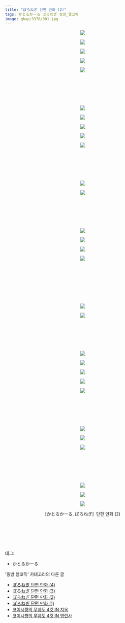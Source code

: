 ```yaml
---
title: "ぽろねぎ 단편 만화 (2)"
tags: かとるかーる ぽろねぎ 동방_웹코믹
image: ghap/3378/001.jpg
---
```

<div class="article">
<p style="text-align: center; clear: none; float: none;"><img src="{{ site.nasurl }}/ghap/3378/001.jpg"/></p>
<p style="text-align: center; clear: none; float: none;"><img src="{{ site.nasurl }}/ghap/3378/002.jpg"/></p>
<p style="text-align: center; clear: none; float: none;"><img src="{{ site.nasurl }}/ghap/3378/003.jpg"/></p>
<p style="text-align: center; clear: none; float: none;"><img src="{{ site.nasurl }}/ghap/3378/004.jpg"/></p>
<p style="text-align: center; clear: none; float: none;"><img src="{{ site.nasurl }}/ghap/3378/005.jpg"/></p>
<p style="text-align: center; clear: none; float: none;"><br/></p>
<p style="text-align: center; clear: none; float: none;"><br/></p>
<p style="text-align: center; clear: none; float: none;"><br/></p>
<p style="text-align: center; clear: none; float: none;"><img src="{{ site.nasurl }}/ghap/3378/006.jpg"/></p>
<p style="text-align: center; clear: none; float: none;"><img src="{{ site.nasurl }}/ghap/3378/007.jpg"/></p>
<p style="text-align: center; clear: none; float: none;"><img src="{{ site.nasurl }}/ghap/3378/008.jpg"/></p>
<p style="text-align: center; clear: none; float: none;"><img src="{{ site.nasurl }}/ghap/3378/009.jpg"/></p>
<p style="text-align: center; clear: none; float: none;"><img src="{{ site.nasurl }}/ghap/3378/010.jpg"/></p>
<p style="text-align: center; clear: none; float: none;"><br/></p>
<p style="text-align: center; clear: none; float: none;"><br/></p>
<p style="text-align: center; clear: none; float: none;"><br/></p>
<p style="text-align: center; clear: none; float: none;"><img src="{{ site.nasurl }}/ghap/3378/011.jpg"/></p>
<p style="text-align: center; clear: none; float: none;"><img src="{{ site.nasurl }}/ghap/3378/012.jpg"/></p>
<p style="text-align: center; clear: none; float: none;"><br/></p>
<p style="text-align: center; clear: none; float: none;"><br/></p>
<p style="text-align: center; clear: none; float: none;"><br/></p>
<p style="text-align: center; clear: none; float: none;"><img src="{{ site.nasurl }}/ghap/3378/013.jpg"/></p>
<p style="text-align: center; clear: none; float: none;"><img src="{{ site.nasurl }}/ghap/3378/014.jpg"/></p>
<p style="text-align: center; clear: none; float: none;"><img src="{{ site.nasurl }}/ghap/3378/015.jpg"/></p>
<p style="text-align: center; clear: none; float: none;"><img src="{{ site.nasurl }}/ghap/3378/016.jpg"/></p>
<p style="text-align: center; clear: none; float: none;"><br/></p>
<p style="text-align: center; clear: none; float: none;"><br/></p>
<p style="text-align: center; clear: none; float: none;"><br/></p>
<p style="text-align: center; clear: none; float: none;"><br/></p>
<p style="text-align: center; clear: none; float: none;"><img src="{{ site.nasurl }}/ghap/3378/017.jpg"/></p>
<p style="text-align: center; clear: none; float: none;"><img src="{{ site.nasurl }}/ghap/3378/018.jpg"/></p>
<p style="text-align: center; clear: none; float: none;"><br/></p>
<p style="text-align: center; clear: none; float: none;"><br/></p>
<p style="text-align: center; clear: none; float: none;"><br/></p>
<p style="text-align: center; clear: none; float: none;"><img src="{{ site.nasurl }}/ghap/3378/019.jpg"/></p>
<p style="text-align: center; clear: none; float: none;"><img src="{{ site.nasurl }}/ghap/3378/020.jpg"/></p>
<p style="text-align: center; clear: none; float: none;"><img src="{{ site.nasurl }}/ghap/3378/021.jpg"/></p>
<p style="text-align: center; clear: none; float: none;"><img src="{{ site.nasurl }}/ghap/3378/022.jpg"/></p>
<p style="text-align: center; clear: none; float: none;"><img src="{{ site.nasurl }}/ghap/3378/023.jpg"/></p>
<p style="text-align: center; clear: none; float: none;"><br/></p>
<p style="text-align: center; clear: none; float: none;"><br/></p>
<p style="text-align: center; clear: none; float: none;"><br/></p>
<p style="text-align: center; clear: none; float: none;"><img src="{{ site.nasurl }}/ghap/3378/024.jpg"/></p>
<p style="text-align: center; clear: none; float: none;"><img src="{{ site.nasurl }}/ghap/3378/025.jpg"/></p>
<p style="text-align: center; clear: none; float: none;"><img src="{{ site.nasurl }}/ghap/3378/026.jpg"/></p>
<p style="text-align: center; clear: none; float: none;"><br/></p>
<p style="text-align: center; clear: none; float: none;"><br/></p>
<p style="text-align: center; clear: none; float: none;"><br/></p>
<p style="text-align: center; clear: none; float: none;"><img src="{{ site.nasurl }}/ghap/3378/027.jpg"/></p>
<p style="text-align: center; clear: none; float: none;"><img src="{{ site.nasurl }}/ghap/3378/028.jpg"/></p>
<p style="text-align: center; clear: none; float: none;"><img src="{{ site.nasurl }}/ghap/3378/029.jpg"/></p>
<p style="text-align: center; clear: none; float: none;">[かとるかーる, ぽろねぎ]  단편 만화 (2)</p>
<p style="text-align: center; clear: none; float: none;"><br/></p>
<p style="text-align: center; clear: none; float: none;"><br/></p>
<p><br/></p>
</div><div class="tagTrail">
<p>태그: </p>
<ul>
<li>かとるかーる</li>
</ul>
</div><div class="another">
<p>'동방 웹코믹' 카테고리의 다른 글</p>
<ul>
<li><a href="/2017-06-16-ghap_3380">ぽろねぎ 단편 만화 (4)</a></li>
<li><a href="/2017-06-16-ghap_3379">ぽろねぎ 단편 만화 (3)</a></li>
<li><a href="/2017-06-15-ghap_3378">ぽろねぎ 단편 만화 (2)</a></li>
<li><a href="/2017-06-15-ghap_3377">ぽろねぎ 단편 만화 (1)</a></li>
<li><a href="/2017-06-13-ghap_3376">코이시쨩의 무궤도 4컷 IN 지옥</a></li>
<li><a href="/2017-06-13-ghap_3375">코이시쨩의 무궤도 4컷 IN 명련사</a></li>
</ul>
</div><div class="cb_module cb_fluid">
<div class="cb_wrt cb_profile">
</div><!-- commentList close -->
</div>